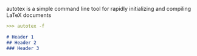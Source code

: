 autotex is a simple command line tool for rapidly initializing and compiling LaTeX documents
```markdown
>>> autotex -f 

# Header 1
## Header 2
### Header 3

```

